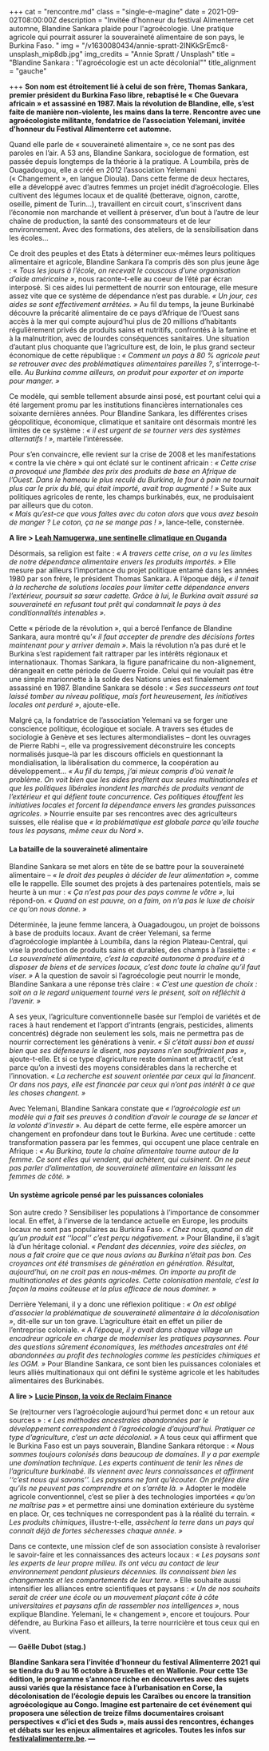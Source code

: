 +++
cat = "rencontre.md"
class = "single-e-magine"
date = 2021-09-02T08:00:00Z
description = "Invitée d'honneur du festival Alimenterre cet automne, Blandine Sankara plaide pour l'agroécologie. Une pratique agricole qui pourrait assurer la souveraineté alimentaire de son pays, le Burkina Faso. "
img = "/v1630080434/annie-spratt-2INKkSrEmc8-unsplash_mip8db.jpg"
img_credits = "Annie Spratt / Unsplash"
title = "Blandine Sankara : \"l'agroécologie est un acte décolonial\""
title_alignment = "gauche"

+++
**Son nom est étroitement lié à celui de son frère, Thomas Sankara, premier président du Burkina Faso libre, rebaptisé le « Che Guevara africain » et assassiné en 1987. Mais la révolution de Blandine, elle, s’est faite de manière non-violente, les mains dans la terre. Rencontre avec une agroécologiste militante, fondatrice de l’association Yelemani, invitée d’honneur du Festival Alimenterre cet automne.**

Quand elle parle de « souveraineté alimentaire », ce ne sont pas des paroles en l’air. A 53 ans, Blandine Sankara, sociologue de formation, est passée depuis longtemps de la théorie à la pratique. A Loumbila, près de Ouagadougou, elle a créé en 2012 l’association Yelemani  
(« Changement », en langue Dioula). Dans cette ferme de deux hectares, elle a développé avec d’autres femmes un projet inédit d’agroécologie. Elles cultivent des légumes locaux et de qualité (betterave, oignon, carotte, oseille, piment de Turin…), travaillent en circuit court, s’inscrivent dans l’économie non marchande et veillent à préserver, d’un bout à l’autre de leur chaîne de production, la santé des consommateurs et de leur environnement. Avec des formations, des ateliers, de la sensibilisation dans les écoles…

Ce droit des peuples et des Etats à déterminer eux-mêmes leurs politiques alimentaire et agricole, Blandine Sankara l’a compris dès son plus jeune âge : « _Tous les jours à l’école, on recevait le couscous d’une organisation d’aide américaine »_, nous raconte-t-elle au coeur de l’été par écran interposé. Si ces aides lui permettent de nourrir son entourage, elle mesure assez vite que ce système de dépendance n’est pas durable. _« Un jour, ces aides se sont effectivement arrêtées. »_ Au fil du temps, la jeune Burkinabé découvre la précarité alimentaire de ce pays d’Afrique de l’Ouest sans accès à la mer qui compte aujourd’hui plus de 20 millions d’habitants régulièrement privés de produits sains et nutritifs, confrontés à la famine et à la malnutrition, avec de lourdes conséquences sanitaires. Une situation d’autant plus choquante que l’agriculture est, de loin, le plus grand secteur économique de cette république : _« Comment un pays à 80 % agricole peut se retrouver avec des problématiques alimentaires pareilles ?_, s’interroge-t-elle. _Au Burkina comme ailleurs, on produit pour exporter et on importe pour manger. »_

Ce modèle, qui semble tellement absurde ainsi posé, est pourtant celui qui a été largement promu par les institutions financières internationales ces soixante dernières années. Pour Blandine Sankara, les différentes crises géopolitique, économique, climatique et sanitaire ont désormais montré les limites de ce système : _« il est urgent de se tourner vers des systèmes alternatifs ! »_, martèle l’intéressée.

Pour s’en convaincre, elle revient sur la crise de 2008 et les manifestations « contre la vie chère » qui ont éclaté sur le continent africain : _« Cette crise a provoqué une flambée des prix des produits de base en Afrique de l’Ouest. Dans le hameau le plus reculé du Burkina, le four à pain ne tournait plus car le prix du blé, qui était importé, avait trop augmenté ! »_ Suite aux politiques agricoles de rente, les champs burkinabés, eux, ne produisaient par ailleurs que du coton.   
_« Mais qu’est-ce que vous faites avec du coton alors que vous avez besoin de manger ? Le coton, ça ne se mange pas ! »_, lance-telle, consternée.

**A lire >** [**Leah Namugerwa, une sentinelle climatique en Ouganda**](https://www.imagine-magazine.com/libre-acces/rencontre/leah/)

Désormais, sa religion est faite : _« A travers cette crise, on a vu les limites de notre dépendance alimentaire envers les produits importés. »_ Elle mesure par ailleurs l’importance du projet politique entamé dans les années 1980 par son frère, le président Thomas Sankara. A l’époque déjà, _« il tenait à la recherche de solutions locales pour limiter cette dépendance envers l’extérieur, poursuit sa sœur cadette. Grâce à lui, le Burkina avait assuré sa souveraineté en refusant tout prêt qui condamnait le pays à des conditionnalités intenables »._

Cette « période de la révolution », qui a bercé l’enfance de Blandine Sankara, aura montré qu’_« il faut accepter de prendre des décisions fortes maintenant pour y arriver demain »_. Mais la révolution n’a pas duré et le Burkina s’est rapidement fait rattraper par les intérêts régionaux et internationaux. Thomas Sankara, la figure panafricaine du non-alignement, dérangeait en cette période de Guerre Froide. Celui qui ne voulait pas être une simple marionnette à la solde des Nations unies est finalement assassiné en 1987. Blandine Sankara se désole : _« Ses successeurs ont tout laissé tomber au niveau politique, mais fort heureusement, les initiatives locales ont perduré »_, ajoute-elle.

Malgré ça, la fondatrice de l’association Yelemani va se forger une conscience politique, écologique et sociale. A travers ses études de sociologie à Genève et ses lectures altermondialistes – dont les ouvrages de Pierre Rabhi –, elle va progressivement déconstruire les concepts normalisés jusque-là par les discours officiels en questionnant la mondialisation, la libéralisation du commerce, la coopération au développement… _« Au fil du temps, j’ai mieux compris d’où venait le problème. On voit bien que les aides profitent aux seules multinationales et que les politiques libérales inondent les marchés de produits venant de l’extérieur et qui défient toute concurrence. Ces politiques étouffent les initiatives locales et forcent la dépendance envers les grandes puissances agricoles. »_ Nourrie ensuite par ses rencontres avec des agriculteurs suisses, elle réalise que _« la problématique est globale parce qu’elle touche tous les paysans, même ceux du Nord »._

#### La bataille de la souveraineté alimentaire

Blandine Sankara se met alors en tête de se battre pour la souveraineté alimentaire – _« le droit des peuples à décider de leur alimentation »,_ comme elle le rappelle. Elle soumet des projets à des partenaires potentiels, mais se heurte à un mur : _« Ça n’est pas pour des pays comme le vôtre »_, lui répond-on. _« Quand on est pauvre, on a faim, on n’a pas le luxe de choisir ce qu’on nous donne. »_

Déterminée, la jeune femme lancera, à Ouagadougou, un projet de boissons à base de produits locaux. Avant de créer Yelemani, sa ferme d’agroécologie implantée à Loumbila, dans la région Plateau-Central, qui vise la production de produits sains et durables, des champs à l’assiette : _« La souveraineté alimentaire, c’est la capacité autonome à produire et à disposer de biens et de services locaux, c’est donc toute la chaîne qu’il faut viser. »_ A la question de savoir si l’agroécologie peut nourrir le monde, Blandine Sankara a une réponse très claire : _« C’est une question de choix : soit on a le regard uniquement tourné vers le présent, soit on réfléchit à l’avenir. »_

A ses yeux, l’agriculture conventionnelle basée sur l’emploi de variétés et de races à haut rendement et l’apport d’intrants (engrais, pesticides, aliments concentrés) dégrade non seulement les sols, mais ne permettra pas de nourrir correctement les générations à venir. _« Si c’était aussi bon et aussi bien que ses défenseurs le disent, nos paysans n’en souffriraient pas »_, ajoute-t-elle. Et si ce type d’agriculture reste dominant et attractif, c’est parce qu’on a investi des moyens considérables dans la recherche et l’innovation. _« La recherche est souvent orientée par ceux qui la financent. Or dans nos pays, elle est financée par ceux qui n’ont pas intérêt à ce que les choses changent. »_

Avec Yelemani, Blandine Sankara constate que _« l’agroécologie est un modèle qui a fait ses preuves à condition d’avoir le courage de se lancer et la volonté d’investir »._ Au départ de cette ferme, elle espère amorcer un changement en profondeur dans tout le Burkina. Avec une certitude : cette transformation passera par les femmes, qui occupent une place centrale en Afrique : _« Au Burkina, toute la chaine alimentaire tourne autour de la femme. Ce sont elles qui vendent, qui achètent, qui cuisinent. On ne peut pas parler d’alimentation, de souveraineté alimentaire en laissant les femmes de côté. »_

#### Un système agricole pensé par les puissances coloniales

Son autre credo ? Sensibiliser les populations à l’importance de consommer local. En effet, à l’inverse de la tendance actuelle en Europe, les produits locaux ne sont pas populaires au Burkina Faso. _« Chez nous, quand on dit qu’un produit est ‘‘local’’ c’est perçu négativement. »_ Pour Blandine, il s’agit là d’un héritage colonial. _« Pendant des décennies, voire des siècles, on nous a fait croire que ce que nous avions au Burkina n’était pas bon. Ces croyances ont été transmises de génération en génération. Résultat, aujourd’hui, on ne croit pas en nous-mêmes. On importe au profit de multinationales et des géants agricoles. Cette colonisation mentale, c’est la façon la moins coûteuse et la plus efficace de nous dominer. »_

Derrière Yelemani, il y a donc une réflexion politique : _« On est obligé d’associer la problématique de souveraineté alimentaire à la décolonisation »_, dit-elle sur un ton grave. L’agriculture était en effet un pilier de l’entreprise coloniale. _« A l’époque, il y avait dans chaque village un encadreur agricole en charge de moderniser les pratiques paysannes. Pour des questions sûrement économiques, les méthodes ancestrales ont été abandonnées au profit des technologies comme les pesticides chimiques et les OGM. »_ Pour Blandine Sankara, ce sont bien les puissances coloniales et leurs alliés multinationaux qui ont défini le système agricole et les habitudes alimentaires des Burkinabés.

**A lire >** [**Lucie Pinson, la voix de Reclaim Finance**](https://www.imagine-magazine.com/libre-acces/rencontre/lucie-pinson-reclaim-finance-une-nouvelle-centrale-au-charbon-c-est-50-ans-d-emissions-en-trop/)

Se (re)tourner vers l’agroécologie aujourd’hui permet donc « un retour aux sources » : _« Les méthodes ancestrales abandonnées par le développement correspondent à l’agroécologie d’aujourd’hui. Pratiquer ce type d’agriculture, c’est un acte décolonial. »_ A tous ceux qui affirment que le Burkina Faso est un pays souverain, Blandine Sankara rétorque : _« Nous sommes toujours colonisés dans beaucoup de domaines. Il y a par exemple une domination technique. Les experts continuent de tenir les rênes de l’agriculture burkinabé. Ils viennent avec leurs connaissances et affirment ‘‘c’est nous qui savons’’. Les paysans ne font qu’écouter. On préfère dire qu’ils ne peuvent pas comprendre et on s’arrête là. »_ Adopter le modèle agricole conventionnel, c’est se plier à des technologies importées _« qu’on ne maîtrise pas »_ et permettre ainsi une domination extérieure du système en place. Or, ces techniques ne correspondent pas à la réalité du terrain. _« Les produits chimiques_, illustre-t-elle, _assèchent la terre dans un pays qui connait déjà de fortes sécheresses chaque année. »_

Dans ce contexte, une mission clef de son association consiste à revaloriser le savoir-faire et les connaissances des acteurs locaux : _« Les paysans sont les experts de leur propre milieu. Ils ont vécu au contact de leur environnement pendant plusieurs décennies. Ils connaissent bien les changements et les comportements de leur terre. »_ Elle souhaite aussi intensifier les alliances entre scientifiques et paysans : _« Un de nos souhaits serait de créer une école ou un mouvement plaçant côte à côte universitaires et paysans afin de rassembler nos intelligences »_, nous explique Blandine. Yelemani, le « changement », encore et toujours. Pour défendre, au Burkina Faso et ailleurs, la terre nourricière et tous ceux qui en vivent.

— **Gaëlle Dubot (stag.)**

**Blandine Sankara sera l’invitée d’honneur du festival Alimenterre 2021 qui se tiendra du 9 au 16 octobre à Bruxelles et en Wallonie. Pour cette 13e édition, le programme s’annonce riche en découvertes avec des sujets aussi variés que la résistance face à l’urbanisation en Corse, la décolonisation de l’écologie depuis les Caraïbes ou encore la transition agroécologique au Congo. Imagine est partenaire de cet événement qui proposera une sélection de treize films documentaires croisant perspectives « d’ici et des Suds », mais aussi des rencontres, échanges et débats sur les enjeux alimentaires et agricoles. Toutes les infos sur** [**festivalalimenterre.be**](https://festivalalimenterre.be/)**. —**